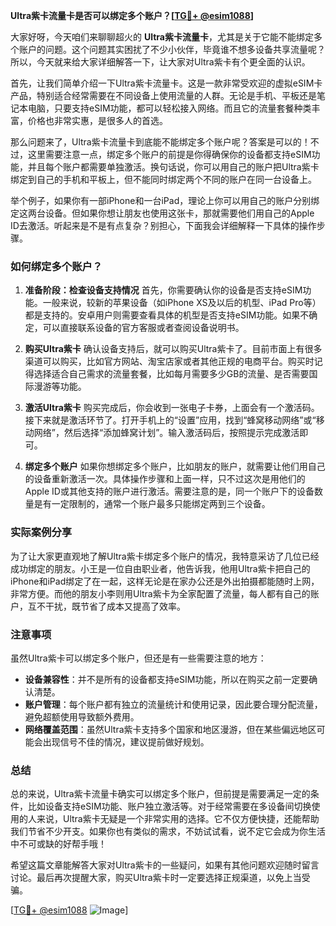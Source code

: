 **Ultra紫卡流量卡是否可以绑定多个账户？[[TG💪+ @esim1088](https://t.me/s/esim1088)]**

大家好呀，今天咱们来聊聊超火的 **Ultra紫卡流量卡**，尤其是关于它能不能绑定多个账户的问题。这个问题其实困扰了不少小伙伴，毕竟谁不想多设备共享流量呢？所以，今天就来给大家详细解答一下，让大家对Ultra紫卡有个更全面的认识。

首先，让我们简单介绍一下Ultra紫卡流量卡。这是一款非常受欢迎的虚拟eSIM卡产品，特别适合经常需要在不同设备上使用流量的人群。无论是手机、平板还是笔记本电脑，只要支持eSIM功能，都可以轻松接入网络。而且它的流量套餐种类丰富，价格也非常实惠，是很多人的首选。

那么问题来了，Ultra紫卡流量卡到底能不能绑定多个账户呢？答案是可以的！不过，这里需要注意一点，绑定多个账户的前提是你得确保你的设备都支持eSIM功能，并且每个账户都需要单独激活。换句话说，你可以用自己的账户把Ultra紫卡绑定到自己的手机和平板上，但不能同时绑定两个不同的账户在同一台设备上。

举个例子，如果你有一部iPhone和一台iPad，理论上你可以用自己的账户分别绑定这两台设备。但如果你想让朋友也使用这张卡，那就需要他们用自己的Apple ID去激活。听起来是不是有点复杂？别担心，下面我会详细解释一下具体的操作步骤。

### 如何绑定多个账户？

1. **准备阶段：检查设备支持情况**
   首先，你需要确认你的设备是否支持eSIM功能。一般来说，较新的苹果设备（如iPhone XS及以后的机型、iPad Pro等）都是支持的。安卓用户则需要查看具体的机型是否支持eSIM功能。如果不确定，可以直接联系设备的官方客服或者查阅设备说明书。

2. **购买Ultra紫卡**
   确认设备支持后，就可以购买Ultra紫卡了。目前市面上有很多渠道可以购买，比如官方网站、淘宝店家或者其他正规的电商平台。购买时记得选择适合自己需求的流量套餐，比如每月需要多少GB的流量、是否需要国际漫游等功能。

3. **激活Ultra紫卡**
   购买完成后，你会收到一张电子卡券，上面会有一个激活码。接下来就是激活环节了。打开手机上的“设置”应用，找到“蜂窝移动网络”或“移动网络”，然后选择“添加蜂窝计划”。输入激活码后，按照提示完成激活即可。

4. **绑定多个账户**
   如果你想绑定多个账户，比如朋友的账户，就需要让他们用自己的设备重新激活一次。具体操作步骤和上面一样，只不过这次是用他们的Apple ID或其他支持的账户进行激活。需要注意的是，同一个账户下的设备数量是有一定限制的，通常一个账户最多只能绑定两到三个设备。

### 实际案例分享

为了让大家更直观地了解Ultra紫卡绑定多个账户的情况，我特意采访了几位已经成功绑定的朋友。小王是一位自由职业者，他告诉我，他用Ultra紫卡把自己的iPhone和iPad绑定了在一起，这样无论是在家办公还是外出拍摄都能随时上网，非常方便。而他的朋友小李则用Ultra紫卡为全家配置了流量，每人都有自己的账户，互不干扰，既节省了成本又提高了效率。

### 注意事项

虽然Ultra紫卡可以绑定多个账户，但还是有一些需要注意的地方：

- **设备兼容性**：并不是所有的设备都支持eSIM功能，所以在购买之前一定要确认清楚。
- **账户管理**：每个账户都有独立的流量统计和使用记录，因此要合理分配流量，避免超额使用导致额外费用。
- **网络覆盖范围**：虽然Ultra紫卡支持多个国家和地区漫游，但在某些偏远地区可能会出现信号不佳的情况，建议提前做好规划。

### 总结

总的来说，Ultra紫卡流量卡确实可以绑定多个账户，但前提是需要满足一定的条件，比如设备支持eSIM功能、账户独立激活等。对于经常需要在多设备间切换使用的人来说，Ultra紫卡无疑是一个非常实用的选择。它不仅方便快捷，还能帮助我们节省不少开支。如果你也有类似的需求，不妨试试看，说不定它会成为你生活中不可或缺的好帮手哦！

希望这篇文章能解答大家对Ultra紫卡的一些疑问，如果有其他问题欢迎随时留言讨论。最后再次提醒大家，购买Ultra紫卡时一定要选择正规渠道，以免上当受骗。

[[TG💪+ @esim1088](https://t.me/s/esim1088) ![Image](https://i.postimg.cc/4NQfJmqS/Snipaste-2025-05-13-00-14-12.png)]